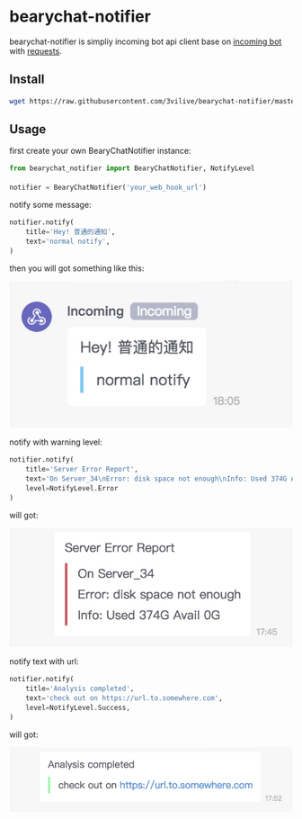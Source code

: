 # bearychat-notifier

bearychat-notifier is simpliy incoming bot api client base on [incoming bot](https://ezsync.bearychat.com/dashboard/robots/all/add?type=incoming) with [requests](https://github.com/requests/requests).

## Install

```sh
wget https://raw.githubusercontent.com/3vilive/bearychat-notifier/master/bearychat_notifier.py
```

## Usage

first create your own BearyChatNotifier instance:

```python
from bearychat_notifier import BearyChatNotifier, NotifyLevel

notifier = BearyChatNotifier('your_web_hook_url')
```

notify some message:

```python
notifier.notify(
    title='Hey! 普通的通知',
    text='normal notify',
)
```

then you will got something like this:

![](doc/img/example_00.jpg)

notify with warning level:

```python
notifier.notify(
    title='Server Error Report',
    text='On Server_34\nError: disk space not enough\nInfo: Used 374G Avail 0G',
    level=NotifyLevel.Error
)
```

will got:

![](doc/img/example_01.jpg)


notify text with url:

```python
notifier.notify(
    title='Analysis completed',
    text='check out on https://url.to.somewhere.com',
    level=NotifyLevel.Success,
)
```

will got:

![](doc/img/example_02.jpg)